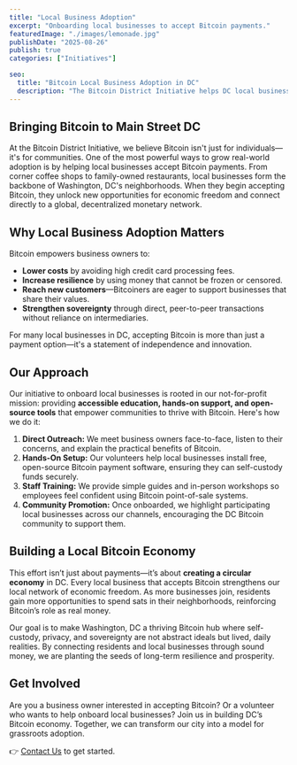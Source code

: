 ```yaml
---
title: "Local Business Adoption"
excerpt: "Onboarding local businesses to accept Bitcoin payments."
featuredImage: "./images/lemonade.jpg"
publishDate: "2025-08-26"
publish: true
categories: ["Initiatives"]

seo:
  title: "Bitcoin Local Business Adoption in DC"
  description: "The Bitcoin District Initiative helps DC local businesses accept Bitcoin payments, reduce costs, and join the circular economy movement in Washington, DC."
---
```


## Bringing Bitcoin to Main Street DC

At the Bitcoin District Initiative, we believe Bitcoin isn't just for individuals—it's for communities. One of the most powerful ways to grow real-world adoption is by helping local businesses accept Bitcoin payments. From corner coffee shops to family-owned restaurants, local businesses form the backbone of Washington, DC's neighborhoods. When they begin accepting Bitcoin, they unlock new opportunities for economic freedom and connect directly to a global, decentralized monetary network.

## Why Local Business Adoption Matters

Bitcoin empowers business owners to:

- **Lower costs** by avoiding high credit card processing fees.  
- **Increase resilience** by using money that cannot be frozen or censored.  
- **Reach new customers**—Bitcoiners are eager to support businesses that share their values.  
- **Strengthen sovereignty** through direct, peer-to-peer transactions without reliance on intermediaries.  

For many local businesses in DC, accepting Bitcoin is more than just a payment option—it's a statement of independence and innovation.

## Our Approach

Our initiative to onboard local businesses is rooted in our not-for-profit mission: providing **accessible education, hands-on support, and open-source tools** that empower communities to thrive with Bitcoin. Here's how we do it:

1. **Direct Outreach:** We meet business owners face-to-face, listen to their concerns, and explain the practical benefits of Bitcoin.  
2. **Hands-On Setup:** Our volunteers help local businesses install free, open-source Bitcoin payment software, ensuring they can self-custody funds securely.  
3. **Staff Training:** We provide simple guides and in-person workshops so employees feel confident using Bitcoin point-of-sale systems.  
4. **Community Promotion:** Once onboarded, we highlight participating local businesses across our channels, encouraging the DC Bitcoin community to support them.  

## Building a Local Bitcoin Economy

This effort isn’t just about payments—it’s about **creating a circular economy** in DC. Every local business that accepts Bitcoin strengthens our local network of economic freedom. As more businesses join, residents gain more opportunities to spend sats in their neighborhoods, reinforcing Bitcoin’s role as real money.

Our goal is to make Washington, DC a thriving Bitcoin hub where self-custody, privacy, and sovereignty are not abstract ideals but lived, daily realities. By connecting residents and local businesses through sound money, we are planting the seeds of long-term resilience and prosperity.

## Get Involved

Are you a business owner interested in accepting Bitcoin? Or a volunteer who wants to help onboard local businesses? Join us in building DC’s Bitcoin economy. Together, we can transform our city into a model for grassroots adoption.

👉 [Contact Us](https://bitcoindistrictinitiative.org/contact) to get started.  
